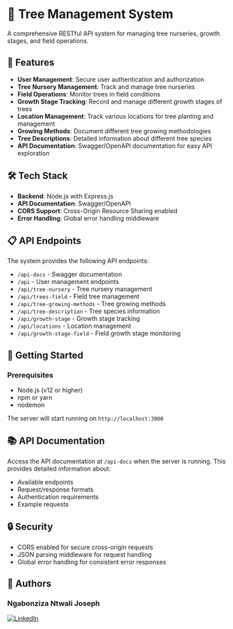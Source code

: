 # 🌱 Tree Management System

A comprehensive RESTful API system for managing tree nurseries, growth stages, and field operations.

## 🚀 Features

- **User Management**: Secure user authentication and authorization
- **Tree Nursery Management**: Track and manage tree nurseries
- **Field Operations**: Monitor trees in field conditions
- **Growth Stage Tracking**: Record and manage different growth stages of trees
- **Location Management**: Track various locations for tree planting and management
- **Growing Methods**: Document different tree growing methodologies
- **Tree Descriptions**: Detailed information about different tree species
- **API Documentation**: Swagger/OpenAPI documentation for easy API exploration

## 🛠️ Tech Stack

- **Backend**: Node.js with Express.js
- **API Documentation**: Swagger/OpenAPI
- **CORS Support**: Cross-Origin Resource Sharing enabled
- **Error Handling**: Global error handling middleware

## 📋 API Endpoints

The system provides the following API endpoints:

- `/api-docs` - Swagger documentation
- `/api` - User management endpoints
- `/api/tree-nursery` - Tree nursery management
- `/api/trees-field` - Field tree management
- `/api/tree-growing-methods` - Tree growing methods
- `/api/tree-description` - Tree species information
- `/api/growth-stage` - Growth stage tracking
- `/api/locations` - Location management
- `/api/growth-stage-field` - Field growth stage monitoring

## 🚀 Getting Started

### Prerequisites

- Node.js (v12 or higher)
- npm or yarn
- nodemon

The server will start running on `http://localhost:3000`

## 📚 API Documentation

Access the API documentation at `/api-docs` when the server is running. This provides detailed information about:
- Available endpoints
- Request/response formats
- Authentication requirements
- Example requests
  
## 🔒 Security

- CORS enabled for secure cross-origin requests
- JSON parsing middleware for request handling
- Global error handling for consistent error responses

## 👥 Authors

### Ngabonziza Ntwali Joseph
[![LinkedIn](https://img.shields.io/badge/LinkedIn-Connect-blue?style=for-the-badge&logo=linkedin)](https://www.linkedin.com/in/ngabonziza-ntwali-joseph-544a2618b/)
